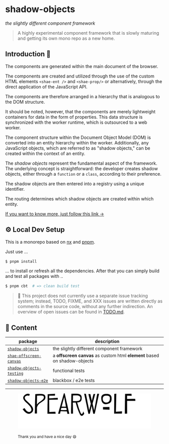 # shadow-objects

*the slightly different component framework*

> A highly experimental component framework that is slowly maturing and getting its own mono repo as a new home.

## Introduction 👀

The components are generated within the main document of the browser.

The components are created and utilized through the use of the custom HTML elements `<shae-ent />` and `<shae-prop/>` or alternatively, through the direct application of the JavaScript API.

The components are therefore arranged in a hierarchy that is analogous to the DOM structure.

It should be noted, however, that the components are merely lightweight containers for data in the form of properties.
This data structure is synchronized with the worker runtime, which is outsourced to a web worker. 

The component structure within the Document Object Model (DOM) is converted into an entity hierarchy within the worker. Additionally, any JavaScript objects, which are referred to as "shadow objects," can be created within the context of an entity.

The *shadow objects* represent the fundamental aspect of the framework. The underlying concept is straightforward: the developer creates shadow objects, either through a `function` or a `class`, according to their preference.

The shadow objects are then entered into a registry using a unique identifier.

The routing determines which shadow objects are created within which entity.

[If you want to know more, just follow this link &rarr;](./packages/shadow-objects/README.md)

## ⚙️ Local Dev Setup

This is a monorepo based on [nx](https://nx.dev/) and [pnpm](https://pnpm.io/).


Just use ...

```sh
$ pnpm install
```

... to install or refresh all the dependencies. After that you can simply build and test all packages with ..

```sh
$ pnpm cbt  # => clean build test
```

> 🔎 This project does not currently use a separate issue tracking system; instead, TODO, FIXME, and XXX issues are written directly as comments in the source code, without any further indirection.
> An overview of open issues can be found in [TODO.md](TODO.md).

## 📖 Content

| package | description |
|-|-|
| [`shadow-objects`](packages/shadow-objects/) | the slightly different component framework |
| [`shae-offscreen-canvas`](packages/shae-offscreen-canvas/) | a **offscreen canvas** as custom html **element** based on shadow-objects |
| [`shadow-objects-testing`](packages/shadow-objects-testing/) | functional tests |
| [`shadow-objects-e2e`](packages/shadow-objects-e2e/) | blackbox / e2e tests |

---

<figure>

![spearwolf](spearwolf.svg)

<figcaption><small>Thank you and have a nice day 😄</small></figcaption>
</figure>
